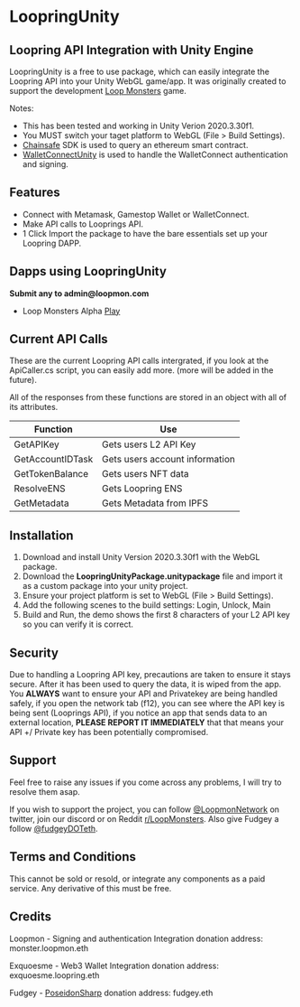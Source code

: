 # LoopringUnity
## Loopring API Integration with Unity Engine


LoopringUnity is a free to use package, which can easily integrate the Loopring API into your Unity WebGL game/app. It was originally created to support the development [Loop Monsters](https://loopmon.com) game. 

Notes:
- This has been tested and working in Unity Verion 2020.3.30f1.
- You MUST switch your taget platform to WebGL (File > Build Settings).
- [Chainsafe](https://github.com/ChainSafe/) SDK is used to query an ethereum smart contract.
- [WalletConnectUnity](https://github.com/WalletConnect/WalletConnectUnity) is used to handle the WalletConnect authentication and signing.


## Features

- Connect with Metamask, Gamestop Wallet or WalletConnect.
- Make API calls to Looprings API.
- 1 Click Import the package to have the bare essentials set up your Loopring DAPP.

## Dapps using LoopringUnity
__Submit any to admin@loopmon.com__
- Loop Monsters Alpha [Play](https://play.loopmon.com) 

## Current API Calls

These are the current Loopring API calls intergrated, if you look at the ApiCaller.cs script, you can easily add more.
(more will be added in the future).

All of the responses from these functions are stored in an object with all of its attributes.

| Function | Use |
| ------ | ------ |
| GetAPIKey | Gets users L2 API Key |
| GetAccountIDTask | Gets users account information |
| GetTokenBalance | Gets users NFT data |
| ResolveENS | Gets Loopring ENS|
| GetMetadata | Gets Metadata from IPFS |


## Installation

1. Download and install Unity Version 2020.3.30f1 with the WebGL package.
2. Download the **LoopringUnityPackage.unitypackage** file and import it as a custom package into your unity project.
3. Ensure your project platform is set to WebGL (File > Build Settings).
4. Add the following scenes to the build settings: Login, Unlock, Main
5. Build and Run, the demo shows the first 8 characters of your L2 API key so you can verify it is correct.



## Security

Due to handling a Loopring API key, precautions are taken to ensure it stays secure. After it has been used to query the data, it is wiped from the app.
You **ALWAYS** want to ensure your API and Privatekey are being handled safely, if you open the network tab (f12), you can see where the API key is being sent (Looprings API), if you notice an app that sends data to an external location, **PLEASE REPORT IT IMMEDIATELY** that that means your API +/ Private key has been potentially compromised.

## Support
Feel free to raise any issues if you come across any problems, I will try to resolve them asap.

If you wish to support the project, you can follow [@LoopmonNetwork](https://twitter.com/LoopmonNetwork) on twitter, join our discord or on Reddit [r/LoopMonsters](https://www.reddit.com/r/LoopMonsters/).
Also give Fudgey a follow [@fudgeyDOTeth](https://twitter.com/fudgeyDOTeth).

## Terms and Conditions
This cannot be sold or resold, or integrate any components as a paid service. Any derivative of this must be free.

## Credits
Loopmon - Signing and authentication Integration
donation address: monster.loopmon.eth

Exquoesme - Web3 Wallet Integration
donation address: exquoesme.loopring.eth

Fudgey - [PoseidonSharp](https://github.com/fudgebucket27/PoseidonSharp)
donation address: fudgey.eth


